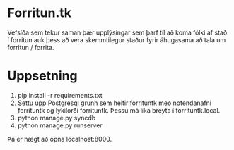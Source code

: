 Forritun.tk
===========

Vefsíða sem tekur saman þær upplýsingar sem þarf til að koma fólki af stað í forritun auk þess að vera skemmtilegur staður fyrir áhugasama að tala um forritun / forrita.

Uppsetning
==========

1. pip install -r requirements.txt
2. Settu upp Postgresql grunn sem heitir forrituntk með notendanafni forrituntk og lykilorði forrituntk.
Þessu má líka breyta í forrituntk.local.
3. python manage.py syncdb
4. python manage.py runserver

Þá er hægt að opna localhost:8000.